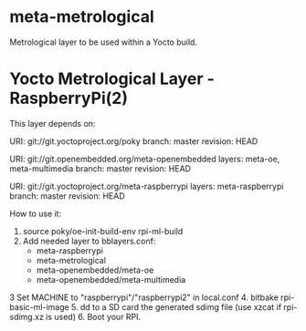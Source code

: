 # meta-metrological
Metrological layer to be used within a Yocto build.

Yocto Metrological Layer - RaspberryPi(2)
================================

This layer depends on:

URI: git://git.yoctoproject.org/poky
branch: master
revision: HEAD

URI: git://git.openembedded.org/meta-openembedded
layers: meta-oe, meta-multimedia
branch: master
revision: HEAD

URI: git://git.yoctoproject.org/meta-raspberrypi
layers: meta-raspberrypi
branch: master
revision: HEAD

How to use it:

1. source poky/oe-init-build-env rpi-ml-build
2. Add needed layer to bblayers.conf:
    - meta-raspberrypi
    - meta-metrological
    - meta-openembedded/meta-oe
    - meta-openembedded/meta-multimedia 

3  Set MACHINE to "raspberrypi"/"raspberrypi2" in local.conf
4. bitbake rpi-basic-ml-image
5. dd to a SD card the generated sdimg file (use xzcat if rpi-sdimg.xz is used)
6. Boot your RPI.

